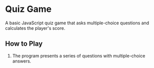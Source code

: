 # Quiz Game

A basic JavaScript quiz game that asks multiple-choice questions and calculates the player's score.



## How to Play
1. The program presents a series of questions with multiple-choice answers.
